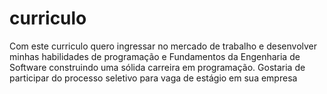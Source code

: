 # curriculo
Com este curriculo quero ingressar no mercado de trabalho e desenvolver minhas habilidades de programação e Fundamentos da Engenharia de Software construindo uma sólida carreira em programação. Gostaria de participar do processo seletivo para vaga de estágio em sua empresa
